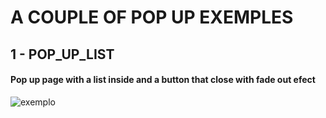 # A COUPLE OF POP UP EXEMPLES

## 1 - POP_UP_LIST

#### Pop up page with a list inside and a button that close with fade out efect


![exemplo]('https://github.com/ter-9001/bootstrap-exemplos/blob/master/screen%20transations/pop%20up/Screenshot_50.png')
